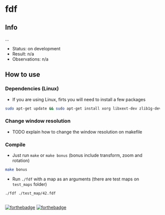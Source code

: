 # fdf

## Info

...

- Status: on development
- Result: n/a
- Observations: n/a

## How to use

### Dependencies (Linux)

- If you are using Linux, firts you will need to install a few packages

```sh
sudo apt-get update && sudo apt-get install xorg libxext-dev zlib1g-dev libbsd-dev
```

### Change window resolution

- TODO explain how to change the window resolution on makefile

### Compile

- Just run `make` or `make bonus` (bonus include transform, zoom and rotation)

```sh
make bonus
```

- Run `./fdf` with a map as an arguments (there are test maps on `test_maps` folder)

```sh
./fdf ./test_map/42.fdf
```

##
[![forthebadge](https://forthebadge.com/images/badges/made-with-c.svg)](https://forthebadge.com)
[![forthebadge](https://forthebadge.com/images/badges/you-didnt-ask-for-this.svg)](https://forthebadge.com)
